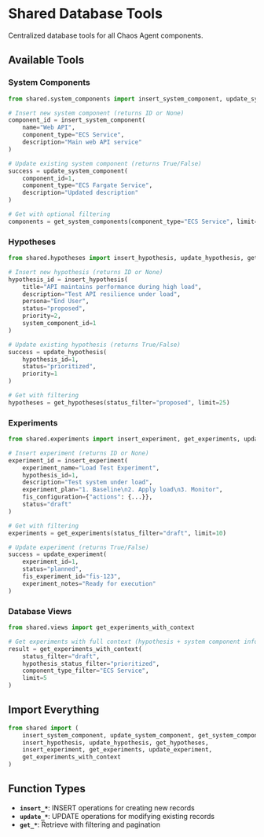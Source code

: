 # Shared Database Tools

Centralized database tools for all Chaos Agent components.

## Available Tools

### System Components
```python
from shared.system_components import insert_system_component, update_system_component, get_system_components

# Insert new system component (returns ID or None)
component_id = insert_system_component(
    name="Web API",
    component_type="ECS Service", 
    description="Main web API service"
)

# Update existing system component (returns True/False)
success = update_system_component(
    component_id=1,
    component_type="ECS Fargate Service",
    description="Updated description"
)

# Get with optional filtering
components = get_system_components(component_type="ECS Service", limit=50)
```

### Hypotheses
```python
from shared.hypotheses import insert_hypothesis, update_hypothesis, get_hypotheses

# Insert new hypothesis (returns ID or None)
hypothesis_id = insert_hypothesis(
    title="API maintains performance during high load",
    description="Test API resilience under load",
    persona="End User",
    status="proposed",
    priority=2,
    system_component_id=1
)

# Update existing hypothesis (returns True/False)
success = update_hypothesis(
    hypothesis_id=1,
    status="prioritized",
    priority=1
)

# Get with filtering
hypotheses = get_hypotheses(status_filter="proposed", limit=25)
```

### Experiments
```python
from shared.experiments import insert_experiment, get_experiments, update_experiment

# Insert experiment (returns ID or None)
experiment_id = insert_experiment(
    experiment_name="Load Test Experiment",
    hypothesis_id=1,
    description="Test system under load",
    experiment_plan="1. Baseline\n2. Apply load\n3. Monitor",
    fis_configuration={"actions": {...}},
    status="draft"
)

# Get with filtering
experiments = get_experiments(status_filter="draft", limit=10)

# Update experiment (returns True/False)
success = update_experiment(
    experiment_id=1,
    status="planned",
    fis_experiment_id="fis-123",
    experiment_notes="Ready for execution"
)
```

### Database Views
```python
from shared.views import get_experiments_with_context

# Get experiments with full context (hypothesis + system component info)
result = get_experiments_with_context(
    status_filter="draft",
    hypothesis_status_filter="prioritized",
    component_type_filter="ECS Service",
    limit=5
)
```

## Import Everything
```python
from shared import (
    insert_system_component, update_system_component, get_system_components,
    insert_hypothesis, update_hypothesis, get_hypotheses,
    insert_experiment, get_experiments, update_experiment,
    get_experiments_with_context
)
```

## Function Types
- **`insert_*`**: INSERT operations for creating new records
- **`update_*`**: UPDATE operations for modifying existing records
- **`get_*`**: Retrieve with filtering and pagination
